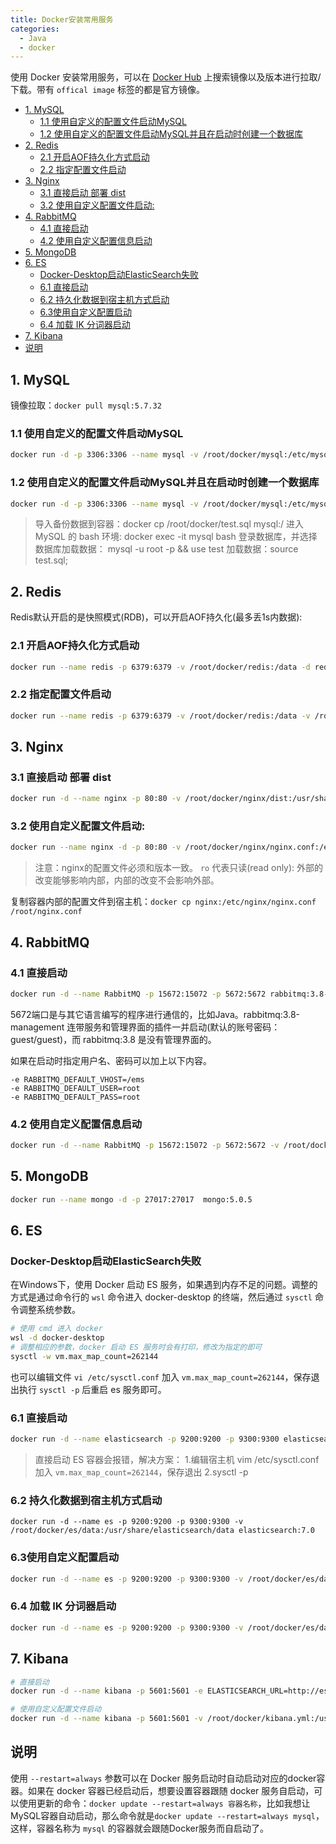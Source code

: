 ```yaml
---
title: Docker安装常用服务
categories:
  - Java
  - docker
---
```


使用 Docker 安装常用服务，可以在 [Docker Hub](https://registry.hub.docker.com/) 上搜索镜像以及版本进行拉取/下载。带有 `offical image` 标签的都是官方镜像。

<!-- more -->

<!-- @import "[TOC]" {cmd="toc" depthFrom=2 depthTo=2 orderedList=false} -->

<!-- code_chunk_output -->

- [1. MySQL](#1-mysql)
  - [1.1 使用自定义的配置文件启动MySQL](#11-使用自定义的配置文件启动mysql)
  - [1.2 使用自定义的配置文件启动MySQL并且在启动时创建一个数据库](#12-使用自定义的配置文件启动mysql并且在启动时创建一个数据库)
- [2. Redis](#2-redis)
  - [2.1 开启AOF持久化方式启动](#21-开启aof持久化方式启动)
  - [2.2 指定配置文件启动](#22-指定配置文件启动)
- [3. Nginx](#3-nginx)
  - [3.1 直接启动 部署 dist](#31-直接启动-部署-dist)
  - [3.2 使用自定义配置文件启动:](#32-使用自定义配置文件启动)
- [4. RabbitMQ](#4-rabbitmq)
  - [4.1 直接启动](#41-直接启动)
  - [4.2 使用自定义配置信息启动](#42-使用自定义配置信息启动)
- [5. MongoDB](#5-mongodb)
- [6. ES](#6-es)
  - [Docker-Desktop启动ElasticSearch失败](#docker-desktop启动elasticsearch失败)
  - [6.1 直接启动](#61-直接启动)
  - [6.2 持久化数据到宿主机方式启动](#62-持久化数据到宿主机方式启动)
  - [6.3使用自定义配置启动](#63使用自定义配置启动)
  - [6.4 加载 IK 分词器启动](#64-加载-ik-分词器启动)
- [7. Kibana](#7-kibana)
- [说明](#说明)

<!-- /code_chunk_output -->

## 1. MySQL

镜像拉取：`docker pull mysql:5.7.32`

### 1.1 使用自定义的配置文件启动MySQL

```bash
docker run -d -p 3306:3306 --name mysql -v /root/docker/mysql:/etc/mysql/conf.d -v /root/docker/mysql:/var/lib/mysql -e MYSQL_ROOT_PASSWORD=root --restart=always mysql:5.7.32
```

### 1.2 使用自定义的配置文件启动MySQL并且在启动时创建一个数据库

```bash
docker run -d -p 3306:3306 --name mysql -v /root/docker/mysql:/etc/mysql/conf.d -v /root/docker/mysql:/var/lib/mysql -e MYSQL_ROOT_PASSWORD=root -v MYSQL_DATABASE=数据库名称 --restart=always mysql:5.7.32
```

> 导入备份数据到容器：docker cp /root/docker/test.sql mysql:/
> 进入 MySQL 的 bash 环境: docker exec -it mysql bash
> 登录数据库，并选择数据库加载数据： mysql -u root -p && use test
> 加载数据：source test.sql;

## 2. Redis

Redis默认开启的是快照模式(RDB)，可以开启AOF持久化(最多丢1s内数据):

### 2.1 开启AOF持久化方式启动

```bash
docker run --name redis -p 6379:6379 -v /root/docker/redis:/data -d redis:6.2.5 redis-server --apaendonly yes
```

### 2.2 指定配置文件启动

```bash
docker run --name redis -p 6379:6379 -v /root/docker/redis:/data -v /root/docker/redis/conf/redis.conf:/etc/redis.conf -d redis:6.2.5 redis-server /etc/redis.conf
```

## 3. Nginx

### 3.1 直接启动 部署 dist 

```bash
docker run -d --name nginx -p 80:80 -v /root/docker/nginx/dist:/usr/share/nginx/html:ro nginx:1.20 
```

### 3.2 使用自定义配置文件启动:

```bash
docker run --name nginx -d -p 80:80 -v /root/docker/nginx/nginx.conf:/etc/nginx/nginx.conf nginx:1.20
```

> 注意：nginx的配置文件必须和版本一致。
> `ro` 代表只读(read only): 外部的改变能够影响内部，内部的改变不会影响外部。

复制容器内部的配置文件到宿主机：`docker cp nginx:/etc/nginx/nginx.conf /root/nginx.conf`

## 4. RabbitMQ

### 4.1 直接启动

```bash
docker run -d --name RabbitMQ -p 15672:15072 -p 5672:5672 rabbitmq:3.8-management
```

5672端口是与其它语言编写的程序进行通信的，比如Java。rabbitmq:3.8-management 连带服务和管理界面的插件一并启动(默认的账号密码：guest/guest)，而 rabbitmq:3.8 是没有管理界面的。

如果在启动时指定用户名、密码可以加上以下内容。

```bash{.line-numbers}
-e RABBITMQ_DEFAULT_VHOST=/ems
-e RABBITMQ_DEFAULT_USER=root
-e RABBITMQ_DEFAULT_PASS=root
```

### 4.2 使用自定义配置信息启动

```bash
docker run -d --name RabbitMQ -p 15672:15072 -p 5672:5672 -v /root/docker/rabbitmq/rabbitmq.conf:/etc/rabbitmq/rabbitmq.conf rabbitmq:3.8-management
```

## 5. MongoDB

```bash
docker run --name mongo -d -p 27017:27017  mongo:5.0.5
```

## 6. ES

### Docker-Desktop启动ElasticSearch失败

在Windows下，使用 Docker 启动 ES 服务，如果遇到内存不足的问题。调整的方式是通过命令行的 `wsl` 命令进入 docker-desktop 的终端，然后通过 `sysctl` 命令调整系统参数。

```bash
# 使用 cmd 进入 docker
wsl -d docker-desktop
# 调整相应的参数，docker 启动 ES 服务时会有打印，修改为指定的即可
sysctl -w vm.max_map_count=262144
```

也可以编辑文件 `vi /etc/sysctl.conf` 加入 `vm.max_map_count=262144`，保存退出执行 `sysctl -p` 后重启 es 服务即可。

### 6.1 直接启动

```bash
docker run -d --name elasticsearch -p 9200:9200 -p 9300:9300 elasticsearch:7.0
```

> 直接启动 ES 容器会报错，解决方案：
> 1.编辑宿主机 vim /etc/sysctl.conf 加入 `vm.max_map_count=262144`，保存退出
> 2.sysctl -p

### 6.2 持久化数据到宿主机方式启动

```bash{.line-numbers}
docker run -d --name es -p 9200:9200 -p 9300:9300 -v /root/docker/es/data:/usr/share/elasticsearch/data elasticsearch:7.0
```

### 6.3使用自定义配置启动

```bash
docker run -d --name es -p 9200:9200 -p 9300:9300 -v /root/docker/es/data:/usr/share/elasticsearch/data -v /root/docker/es/config/elasticsearch.yml:/usr/share/elasticsearch/config/elasticsearch.yml elasticsearch:7.0
```

### 6.4 加载 IK 分词器启动

```bash
docker run -d --name es -p 9200:9200 -p 9300:9300 -v /root/docker/es/data:/usr/share/elasticsearch/data -v /root/docker/es/config/elasticsearch.yml:/usr/share/elasticsearch/config/elasticsearch.yml -v /root/docker/es/ik:/usr/share/elasticsearch/plugins/ik elasticsearch:7.0
```

## 7. Kibana

```bash
# 直接启动
docker run -d --name kibana -p 5601:5601 -e ELASTICSEARCH_URL=http://es的IP地址:9200 Kibana:7.0

# 使用自定义配置文件启动
docker run -d --name kibana -p 5601:5601 -v /root/docker/kibana.yml:/usr/share/kibana/config/kibana.yml Kibana:7.0
```

## 说明

使用 `--restart=always` 参数可以在 Docker 服务启动时自动启动对应的docker容器。如果在 docker 容器已经启动后，想要设置容器跟随 docker 服务自启动，可以使用更新的命令：`docker update --restart=always 容器名称`，比如我想让MySQL容器自动启动，那么命令就是`docker update --restart=always mysql`，这样，容器名称为 `mysql` 的容器就会跟随Docker服务而自启动了。
